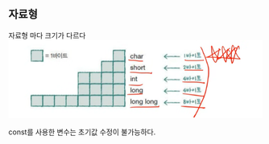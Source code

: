 ## 자료형
자료형 마다 크기가 다르다
![]({5BD9CFCD-D407-45A1-9B40-B5167F48AE6A}.png)

const를 사용한 변수는 초기값 수정이 불가능하다.
